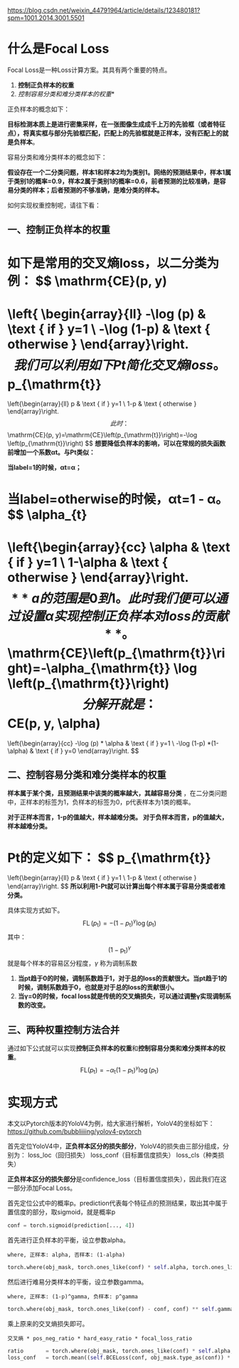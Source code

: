 https://blog.csdn.net/weixin_44791964/article/details/123480181?spm=1001.2014.3001.5501

# 什么是Focal Loss

Focal Loss是一种Loss计算方案。其具有两个重要的特点。

1. **控制正负样本的权重**
2. *控制容易分类和难分类样本的权重**

正负样本的概念如下：

**目标检测本质上是进行密集采样，在一张图像生成成千上万的先验框（或者特征点），将真实框与部分先验框匹配，匹配上的先验框就是正样本，没有匹配上的就是负样本**。

容易分类和难分类样本的概念如下：

**假设存在一个二分类问题，样本1和样本2均为类别1。网络的预测结果中，样本1属于类别1的概率=0.9，样本2属于类别1的概率=0.6，前者预测的比较准确，是容易分类的样本；后者预测的不够准确，是难分类的样本。**

如何实现权重控制呢，请往下看：

## 一、控制正负样本的权重

如下是常用的交叉熵loss，以二分类为例：
$$
\mathrm{CE}(p, y)
=
\left\{
\begin{array}{ll}
-\log (p) & \text { if } y=1 \\
-\log (1-p) & \text { otherwise }
\end{array}\right.
$$
我们可以利用如下Pt简化交叉熵loss。
$$
p_{\mathrm{t}}
=
\left\{\begin{array}{ll}
p & \text { if } y=1 \\
1-p & \text { otherwise }
\end{array}\right.
$$
此时：
$$
\mathrm{CE}(p, y)=\mathrm{CE}\left(p_{\mathrm{t}}\right)=-\log \left(p_{\mathrm{t}}\right)
$$
**想要降低负样本的影响，可以在常规的损失函数前增加一个系数αt。与Pt类似：**

**当label=1的时候，αt=α；**

**当label=otherwise的时候，αt=1 - α。**
$$
\alpha_{t}
=
\left\{\begin{array}{cc}
\alpha & \text { if } y=1 \\
1-\alpha & \text { otherwise }
\end{array}\right.
$$
**a的范围是0到1。此时我们便可以通过设置α实现控制正负样本对loss的贡献**。
$$
\mathrm{CE}\left(p_{\mathrm{t}}\right)=-\alpha_{\mathrm{t}} \log \left(p_{\mathrm{t}}\right)
$$
分解开就是：
$$
CE(p, y, \alpha)
=
\left\{\begin{array}{cc}
-\log (p) * \alpha & \text { if } y=1 \\
-\log (1-p) *(1-\alpha) & \text { if } y=0
\end{array}\right.
$$

## 二、控制容易分类和难分类样本的权重

**样本属于某个类，且预测结果中该类的概率越大，其越容易分类** ，在二分类问题中，正样本的标签为1，负样本的标签为0，p代表样本为1类的概率。

**对于正样本而言，1-p的值越大，样本越难分类。
对于负样本而言，p的值越大，样本越难分类。**

Pt的定义如下：
$$
p_{\mathrm{t}}
=
\left\{\begin{array}{ll}
p & \text { if } y=1 \\
1-p & \text { otherwise }
\end{array}\right.
$$
**所以利用1-Pt就可以计算出每个样本属于容易分类或者难分类。**

具体实现方式如下。
$$
\operatorname{FL}\left(p_{\mathrm{t}}\right)=-\left(1-p_{\mathrm{t}}\right)^{\gamma} \log \left(p_{\mathrm{t}}\right)
$$
其中：
$$
\left(1-\mathrm{p}_{\mathrm{t}}\right)^{\gamma}
$$
就是每个样本的容易区分程度，$γ$ 称为调制系数

1. **当pt趋于0的时候，调制系数趋于1，对于总的loss的贡献很大。当pt趋于1的时候，调制系数趋于0，也就是对于总的loss的贡献很小。**
2. **当γ=0的时候，focal loss就是传统的交叉熵损失，可以通过调整γ实现调制系数的改变。**

## 三、两种权重控制方法合并

通过如下公式就可以实现**控制正负样本的权重**和**控制容易分类和难分类样本的权重**。
$$
\mathrm{FL}\left(p_{\mathrm{t}}\right)=-\alpha_{\mathrm{t}}\left(1-p_{\mathrm{t}}\right)^{\gamma} \log \left(p_{\mathrm{t}}\right)
$$

# 实现方式

本文以Pytorch版本的YoloV4为例，给大家进行解析，YoloV4的坐标如下：
https://github.com/bubbliiiing/yolov4-pytorch

首先定位YoloV4中，**正负样本区分的损失部分**，YoloV4的损失由三部分组成，分别为：
loss_loc（回归损失）
loss_conf（目标置信度损失）
loss_cls（种类损失）

**正负样本区分的损失部分**是confidence_loss（目标置信度损失），因此我们在这一部分添加Focal Loss。

首先定位公式中的概率p。prediction代表每个特征点的预测结果，取出其中属于置信度的部分，取sigmoid，就是概率p

```python
conf = torch.sigmoid(prediction[..., 4])
```

首先进行正负样本的平衡，设立参数alpha。

`where, 正样本: alpha, 否样本: (1-alpha)`

```python
torch.where(obj_mask, torch.ones_like(conf) * self.alpha, torch.ones_like(conf) * (1 - self.alpha))
```

然后进行难易分类样本的平衡，设立参数gamma。

`where, 正样本: (1-p)^gamma, 负样本: p^gamma`

```python
torch.where(obj_mask, torch.ones_like(conf) - conf, conf) ** self.gamma
```

乘上原来的交叉熵损失即可。

`交叉熵 * pos_neg_ratio * hard_easy_ratio * focal_loss_ratio`

```python
ratio       = torch.where(obj_mask, torch.ones_like(conf) * self.alpha, torch.ones_like(conf) * (1 - self.alpha)) * torch.where(obj_mask, torch.ones_like(conf) - conf, conf) ** self.gamma
loss_conf   = torch.mean((self.BCELoss(conf, obj_mask.type_as(conf)) * ratio)[noobj_mask.bool() | obj_mask])
```

